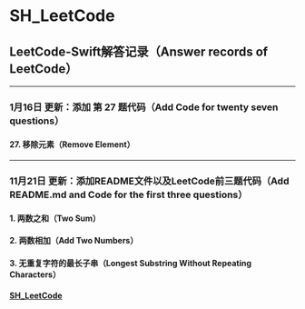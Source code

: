 # SH_LeetCode
## LeetCode-Swift解答记录（Answer records of LeetCode）



--------
### 1月16日 更新：添加 第 27 题代码（Add Code for twenty seven questions）

####  27. 移除元素（Remove Element）

--------
### 11月21日 更新：添加README文件以及LeetCode前三题代码（Add README.md and Code for the first three questions）

#### 1. 两数之和（Two Sum）
#### 2. 两数相加（Add Two Numbers）
#### 3. 无重复字符的最长子串（Longest Substring Without Repeating Characters）

#### [SH_LeetCode](https://www.jianshu.com/nb/31606311)
